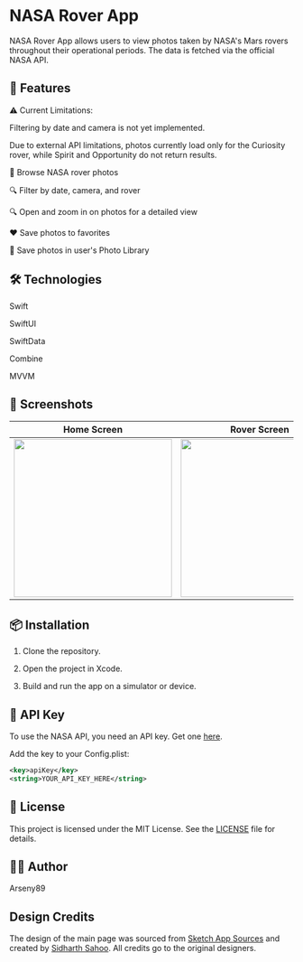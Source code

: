 # NASA Rover App

NASA Rover App allows users to view photos taken by NASA's Mars rovers throughout their operational periods. The data is fetched via the official NASA API.

## 🚀 Features

⚠️ Current Limitations:

Filtering by date and camera is not yet implemented.

Due to external API limitations, photos currently load only for the Curiosity rover, while Spirit and Opportunity do not return results.

📸 Browse NASA rover photos

🔍 Filter by date, camera, and rover

🔍 Open and zoom in on photos for a detailed view

❤️ Save photos to favorites

💾 Save photos in user's Photo Library

## 🛠 Technologies

Swift

SwiftUI

SwiftData

Combine

MVVM

## 📸 Screenshots

| Home Screen   | Rover Screen |
| ------------- |:-------------:|
|    <img src = "https://github.com/user-attachments/assets/3a9982c7-93c0-416e-8c86-9ffd83f0f463" width="280">| <img src = "https://github.com/user-attachments/assets/67892c88-c971-4f4d-a83f-758a6b7bb3d2" width="280">|



## 📦 Installation

1. Clone the repository.

2. Open the project in Xcode.

3. Build and run the app on a simulator or device.

## 🔑 API Key

To use the NASA API, you need an API key. Get one [here](https://api.nasa.gov).

Add the key to your Config.plist:

```xml
<key>apiKey</key>
<string>YOUR_API_KEY_HERE</string>
```

## 📜 License

This project is licensed under the MIT License. See the [LICENSE](LICENCE) file for details.

## 👨‍💻 Author

Arseny89

## Design Credits

The design of the main page was sourced from [Sketch App Sources](https://www.sketchappsources.com) and created by [Sidharth Sahoo](https://www.sketchappsources.com/contributor/sidharthsahoo). All credits go to the original designers.
